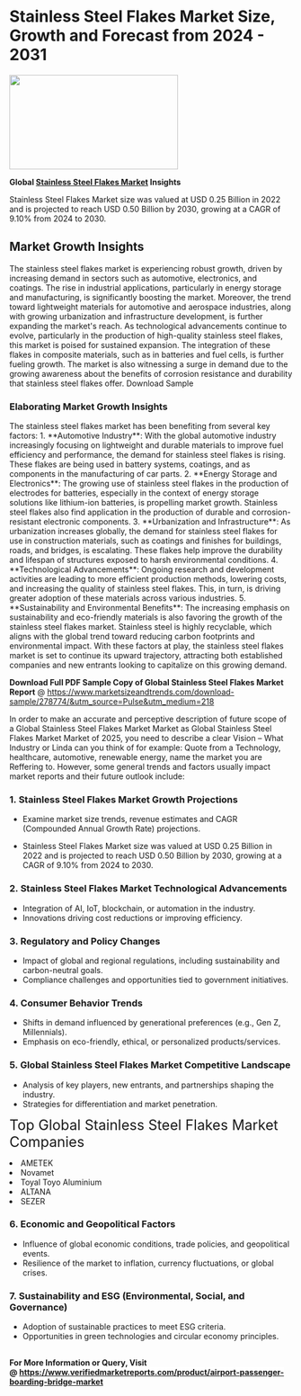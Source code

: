 <H1>Stainless Steel Flakes Market Size, Growth and Forecast from 2024 - 2031</H1><img class="aligncenter size-medium wp-image-584254" src="https://thirdeyenews.in/wp-content/uploads/2024/09/Global-Market-Research-300x168.jpeg" alt="" width="300" height="168" /><p><strong>Global&nbsp;<a href="https://www.marketsizeandtrends.com/download-sample/278774/&amp;utm_source=Pulse&amp;utm_medium=218">Stainless Steel Flakes Market</a> Insights</strong></p><p>Stainless Steel Flakes Market size was valued at USD 0.25 Billion in 2022 and is projected to reach USD 0.50 Billion by 2030, growing at a CAGR of 9.10% from 2024 to 2030.</p><p><h2>Market Growth Insights</h2> The stainless steel flakes market is experiencing robust growth, driven by increasing demand in sectors such as automotive, electronics, and coatings. The rise in industrial applications, particularly in energy storage and manufacturing, is significantly boosting the market. Moreover, the trend toward lightweight materials for automotive and aerospace industries, along with growing urbanization and infrastructure development, is further expanding the market's reach. As technological advancements continue to evolve, particularly in the production of high-quality stainless steel flakes, this market is poised for sustained expansion. The integration of these flakes in composite materials, such as in batteries and fuel cells, is further fueling growth. The market is also witnessing a surge in demand due to the growing awareness about the benefits of corrosion resistance and durability that stainless steel flakes offer. Download Sample <h3>Elaborating Market Growth Insights</h3> The stainless steel flakes market has been benefiting from several key factors: 1. **Automotive Industry**: With the global automotive industry increasingly focusing on lightweight and durable materials to improve fuel efficiency and performance, the demand for stainless steel flakes is rising. These flakes are being used in battery systems, coatings, and as components in the manufacturing of car parts. 2. **Energy Storage and Electronics**: The growing use of stainless steel flakes in the production of electrodes for batteries, especially in the context of energy storage solutions like lithium-ion batteries, is propelling market growth. Stainless steel flakes also find application in the production of durable and corrosion-resistant electronic components. 3. **Urbanization and Infrastructure**: As urbanization increases globally, the demand for stainless steel flakes for use in construction materials, such as coatings and finishes for buildings, roads, and bridges, is escalating. These flakes help improve the durability and lifespan of structures exposed to harsh environmental conditions. 4. **Technological Advancements**: Ongoing research and development activities are leading to more efficient production methods, lowering costs, and increasing the quality of stainless steel flakes. This, in turn, is driving greater adoption of these materials across various industries. 5. **Sustainability and Environmental Benefits**: The increasing emphasis on sustainability and eco-friendly materials is also favoring the growth of the stainless steel flakes market. Stainless steel is highly recyclable, which aligns with the global trend toward reducing carbon footprints and environmental impact. With these factors at play, the stainless steel flakes market is set to continue its upward trajectory, attracting both established companies and new entrants looking to capitalize on this growing demand. </p><p><span class=""><strong>Download Full PDF Sample Copy of Global Stainless Steel Flakes Market Report</strong> @ <a href="https://www.marketsizeandtrends.com/download-sample/278774/&amp;utm_source=Pulse&amp;utm_medium=218" target="_blank">https://www.marketsizeandtrends.com/download-sample/278774/&amp;utm_source=Pulse&amp;utm_medium=218</a></span></p><p>In order to make an accurate and perceptive description of future scope of a Global&nbsp;Stainless Steel Flakes Market Market as Global&nbsp;Stainless Steel Flakes Market Market of 2025, you need to describe a clear Vision &ndash; What Industry or Linda can you think of for example: Quote from a Technology, healthcare, automotive, renewable energy, name the market you are Reffering to. However, some general trends and factors usually impact market reports and their future outlook include:</p><h3>1.&nbsp;<strong>Stainless Steel Flakes Market Growth Projections</strong></h3><ul><li>Examine market size trends, revenue estimates and CAGR (Compounded Annual Growth Rate) projections.</li><li><p>Stainless Steel Flakes Market size was valued at USD 0.25 Billion in 2022 and is projected to reach USD 0.50 Billion by 2030, growing at a CAGR of 9.10% from 2024 to 2030.</p></li></ul><h3>2.&nbsp;<strong>Stainless Steel Flakes Market Technological Advancements</strong></h3><ul><li>Integration of AI, IoT, blockchain, or automation in the industry.</li><li>Innovations driving cost reductions or improving efficiency.</li></ul><h3>3.&nbsp;<strong>Regulatory and Policy Changes</strong></h3><ul><li>Impact of global and regional regulations, including sustainability and carbon-neutral goals.</li><li>Compliance challenges and opportunities tied to government initiatives.</li></ul><h3>4.&nbsp;<strong>Consumer Behavior Trends</strong></h3><ul><li>Shifts in demand influenced by generational preferences (e.g., Gen Z, Millennials).</li><li>Emphasis on eco-friendly, ethical, or personalized products/services.</li></ul><h3>5.&nbsp;<strong>Global Stainless Steel Flakes Market Competitive Landscape</strong></h3><ul><li>Analysis of key players, new entrants, and partnerships shaping the industry.</li><li>Strategies for differentiation and market penetration.</li></ul><p data-pm-slice="1 1 []"><span style="color: inherit; font-family: inherit; font-size: 25px;">Top Global Stainless Steel Flakes Market Companies</span></p><div class="" data-test-id=""><p><li>AMETEK</li><li> Novamet</li><li> Toyal Toyo Aluminium</li><li> ALTANA</li><li> SEZER</li></p></div><h3>6.&nbsp;<strong>Economic and Geopolitical Factors</strong></h3><ul><li>Influence of global economic conditions, trade policies, and geopolitical events.</li><li>Resilience of the market to inflation, currency fluctuations, or global crises.</li></ul><h3>7.&nbsp;<strong>Sustainability and ESG (Environmental, Social, and Governance)</strong></h3><ul><li>Adoption of sustainable practices to meet ESG criteria.</li><li>Opportunities in green technologies and circular economy principles.</li></ul><h2><strong style="font-size: 14px;">For More Information or Query, Visit @&nbsp;</strong><a style="background-color: #ffffff; font-size: 14px;" href="https://www.marketsizeandtrends.com/report/stainless-steel-flakes-market/" target="_blank">https://www.verifiedmarketreports.com/product/airport-passenger-boarding-bridge-market</a></h2>
